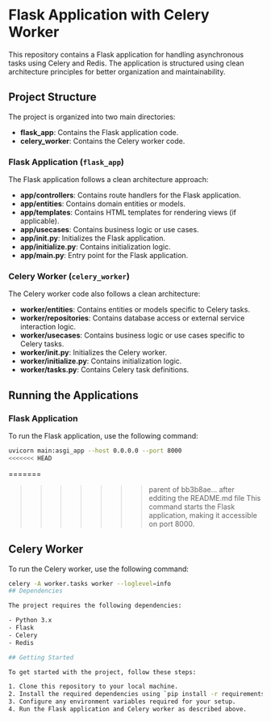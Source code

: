 # Flask Application with Celery Worker

This repository contains a Flask application for handling asynchronous tasks using Celery and Redis. The application is structured using clean architecture principles for better organization and maintainability.

## Project Structure

The project is organized into two main directories:

- **flask_app**: Contains the Flask application code.
- **celery_worker**: Contains the Celery worker code.

### Flask Application (`flask_app`)

The Flask application follows a clean architecture approach:

- **app/controllers**: Contains route handlers for the Flask application.
- **app/entities**: Contains domain entities or models.
- **app/templates**: Contains HTML templates for rendering views (if applicable).
- **app/usecases**: Contains business logic or use cases.
- **app/__init__.py**: Initializes the Flask application.
- **app/initialize.py**: Contains initialization logic.
- **app/main.py**: Entry point for the Flask application.

### Celery Worker (`celery_worker`)

The Celery worker code also follows a clean architecture:

- **worker/entities**: Contains entities or models specific to Celery tasks.
- **worker/repositories**: Contains database access or external service interaction logic.
- **worker/usecases**: Contains business logic or use cases specific to Celery tasks.
- **worker/__init__.py**: Initializes the Celery worker.
- **worker/initialize.py**: Contains initialization logic.
- **worker/tasks.py**: Contains Celery task definitions.

## Running the Applications

### Flask Application

To run the Flask application, use the following command:

```bash
uvicorn main:asgi_app --host 0.0.0.0 --port 8000
<<<<<<< HEAD
```
=======
>>>>>>> parent of bb3b8ae...  after edditing the README.md file
This command starts the Flask application, making it accessible on port 8000.

## Celery Worker

To run the Celery worker, use the following command:

```bash
celery -A worker.tasks worker --loglevel=info
## Dependencies

The project requires the following dependencies:

- Python 3.x
- Flask
- Celery
- Redis

## Getting Started

To get started with the project, follow these steps:

1. Clone this repository to your local machine.
2. Install the required dependencies using `pip install -r requirements.txt`.
3. Configure any environment variables required for your setup.
4. Run the Flask application and Celery worker as described above.

